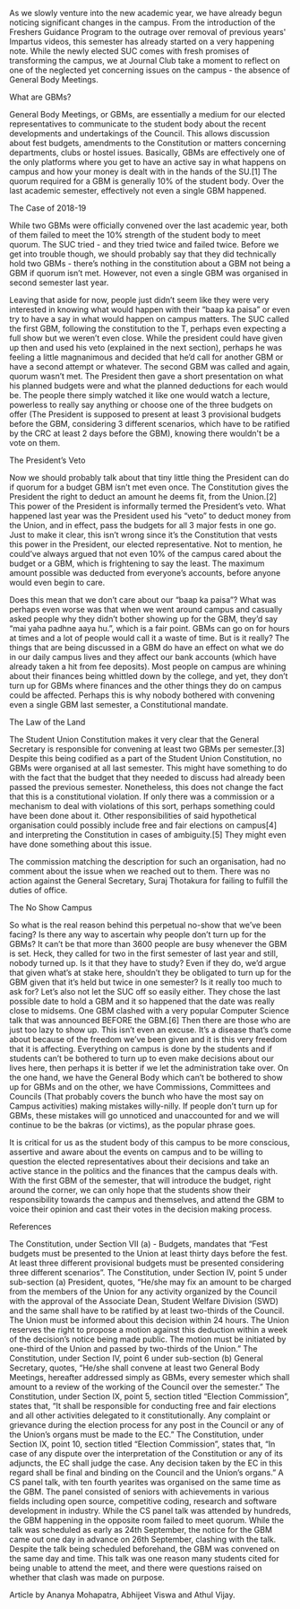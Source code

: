 
As we slowly venture into the new academic year, we have already begun noticing significant changes in the campus. From the introduction of the Freshers Guidance Program to the outrage over removal of previous years' Impartus videos, this semester has already started on a very happening note. While the newly elected SUC comes with fresh promises of transforming the campus, we at Journal Club take a moment to reflect on one of the neglected yet concerning issues on the campus - the absence of General Body Meetings.


What are GBMs?


General Body Meetings, or GBMs, are essentially a medium for our elected representatives to communicate to the student body about the recent developments and undertakings of the Council. This allows discussion about fest budgets, amendments to the Constitution or matters concerning departments, clubs or hostel issues. Basically, GBMs are effectively one of the only platforms where you get to have an active say in what happens on campus and how your money is dealt with in the hands of the SU.[1] The quorum required for a GBM is generally 10% of the student body. Over the last academic semester, effectively not even a single GBM happened.&nbsp;


The Case of 2018-19


While two GBMs were officially convened over the last academic year, both of them failed to meet the 10% strength of the student body to meet quorum. The SUC tried - and they tried twice and failed twice. Before we get into trouble though, we should probably say that they did technically hold two GBMs - there’s nothing in the constitution about a GBM not being a GBM if quorum isn’t met. However, not even a single GBM was organised in second semester last year. 


Leaving that aside for now, people just didn’t seem like they were very interested in knowing what would happen with their “baap ka paisa” or even try to have a say in what would happen on campus matters. The SUC called the first GBM, following the constitution to the T, perhaps even expecting a full show but we weren’t even close. While the president could have given up then and used his veto (explained in the next section), perhaps he was feeling a little magnanimous and decided that he’d call for another GBM or have a second attempt or whatever. The second GBM was called and again, quorum wasn’t met. The President then gave a short presentation on what his planned budgets were and what the planned deductions for each would be. The people there simply watched it like one would watch a lecture, powerless to really say anything or choose one of the three budgets on offer (The President is supposed to present at least 3 provisional budgets before the GBM, considering 3 different scenarios, which have to be ratified by the CRC at least 2 days before the GBM), knowing there wouldn't be a vote on them.


The President’s Veto


Now we should probably talk about that tiny little thing the President can do if quorum for a budget GBM isn’t met even once. The Constitution gives the President the right to deduct an amount he deems fit, from the Union.[2] This power of the President is informally termed the President’s veto. What happened last year was the President used his “veto” to deduct money from the Union, and in effect, pass the budgets for all 3 major fests in one go. Just to make it clear, this isn’t wrong since it’s the Constitution that vests this power in the President, our elected representative. Not to mention, he could’ve always argued that not even 10% of the campus cared about the budget or a GBM, which is frightening to say the least. The maximum amount possible was deducted from everyone’s accounts, before anyone would even begin to care. 


Does this mean that we don’t care about our “baap ka paisa”? What was perhaps even worse was that when we went around campus and casually asked people why they didn’t bother showing up for the GBM, they’d say “mai yaha padhne aaya hu.”, which is a fair point. GBMs can go on for hours at times and a lot of people would call it a waste of time. But is it really? The things that are being discussed in a GBM do have an effect on what we do in our daily campus lives and they affect our bank accounts (which have already taken a hit from fee deposits). Most people on campus are whining about their finances being whittled down by the college, and yet, they don’t turn up for GBMs where finances and the other things they do on campus could be affected. Perhaps this is why nobody bothered with convening even a single GBM last semester, a Constitutional mandate.&nbsp;


The Law of the Land


The Student Union Constitution makes it very clear that the General Secretary is responsible for convening at least two GBMs per semester.[3] Despite this being codified as a part of the Student Union Constitution, no GBMs were organised at all last semester. This might have something to do with the fact that the budget that they needed to discuss had already been passed the previous semester. Nonetheless, this does not change the fact that this is a constitutional violation. If only there was a commission or a mechanism to deal with violations of this sort, perhaps something could have been done about it. Other responsibilities of said hypothetical organisation could possibly include free and fair elections on campus[4] and interpreting the Constitution in cases of ambiguity.[5] They might even have done something about this issue. 


The commission matching the description for such an organisation, had no comment about the issue when we reached out to them. There was no action against the General Secretary, Suraj Thotakura for failing to fulfill the duties of office.


The No Show Campus


So what is the real reason behind this perpetual no-show that we’ve been facing? Is there any way to ascertain why people don’t turn up for the GBMs? It can’t be that more than 3600 people are busy whenever the GBM is set. Heck, they called for two in the first semester of last year and still, nobody turned up. Is it that they have to study? Even if they do, we’d argue that given what’s at stake here, shouldn’t they be obligated to turn up for the GBM given that it’s held but twice in one semester? Is it really too much to ask for? Let’s also not let the SUC off so easily either. They chose the last possible date to hold a GBM and it so happened that the date was really close to midsems. One GBM clashed with a very popular Computer Science talk that was announced BEFORE the GBM.[6]  Then there are those who are just too lazy to show up. This isn’t even an excuse. It’s a disease that’s come about because of the freedom we’ve been given and it is this very freedom that it is affecting. Everything on campus is done by the students and if students can’t be bothered to turn up to even make decisions about our lives here, then perhaps it is better if we let the administration take over. On the one hand, we have the General Body which can’t be bothered to show up for GBMs and on the other, we have Commissions, Committees and Councils (That probably covers the bunch who have the most say on Campus activities) making mistakes willy-nilly. If people don’t turn up for GBMs, these mistakes will go unnoticed and unaccounted for and we will continue to be the bakras (or victims), as the popular phrase goes. 


It is critical for us as the student body of this campus to be more conscious, assertive and aware about the events on campus and to be willing to question the elected representatives about their decisions and take an active stance in the politics and the finances that the campus deals with. With the first GBM of the semester, that will introduce the budget, right around the corner, we can only hope that the students show their responsibility towards the campus and themselves, and attend the GBM to voice their opinion and cast their votes in the decision making process.


References



The Constitution, under Section VII (a) - Budgets, mandates that “Fest budgets must be presented to the Union at least thirty days before the fest. At least three different provisional budgets must be presented considering three different scenarios”.
The Constitution, under Section IV, point 5 under sub-section (a) President, quotes, “He/she may fix an amount to be charged from the members of the Union for any activity organized by the Council with the approval of the Associate Dean, Student Welfare Division (SWD) and the same shall have to be ratified by at least two-thirds of the Council. The Union must be informed about this decision within 24 hours. The Union reserves the right to propose a motion against this deduction within a week of the decision’s notice being made public. The motion must be initiated by one-third of the Union and passed by two-thirds of the Union.”
The Constitution, under Section IV, point 6 under sub-section (b) General Secretary, quotes, “He/she shall convene at least two General Body Meetings, hereafter addressed simply as GBMs, every semester which shall amount to a review of the working of the Council over the semester.”
The Constitution, under Section IX, point 5, section titled “Election Commission”, states that, “It shall be responsible for conducting free and fair elections and all other activities delegated to it constitutionally. Any complaint or grievance during the election process for any post in the Council or any of the Union’s organs must be made to the EC.”
The Constitution, under Section IX, point 10, section titled “Election Commission”, states that, “In case of any dispute over the interpretation of the Constitution or any of its adjuncts, the EC shall judge the case. Any decision taken by the EC in this regard shall be final and binding on the Council and the Union’s organs.”
A CS panel talk, with ten fourth yearites was organised on the same time as the GBM. The panel consisted of seniors with achievements in various fields including open source, competitive coding, research and software development in industry. While the CS panel talk was attended by hundreds, the GBM happening in the opposite room failed to meet quorum. While the talk was scheduled as early as 24th September, the notice for the GBM came out one day in advance on 26th September, clashing with the talk. Despite the talk being scheduled beforehand, the GBM was convened on the same day and time. This talk was one reason many students cited for being unable to attend the meet, and there were questions raised on whether that clash was made on purpose.



Article by Ananya Mohapatra, Abhijeet Viswa and Athul Vijay.

